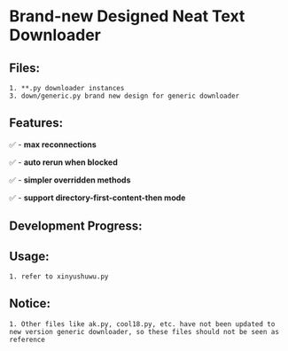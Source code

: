# Brand-new Designed Neat Text Downloader

## Files:
    1. **.py downloader instances
    3. down/generic.py brand new design for generic downloader

## Features:
✅ - **max reconnections**

✅ - **auto rerun when blocked**

✅ - **simpler overridden methods**

✅ - **support directory-first-content-then mode**

## Development Progress:

## Usage:
    1. refer to xinyushuwu.py

## Notice:
    1. Other files like ak.py, cool18.py, etc. have not been updated to new version generic downloader, so these files should not be seen as reference
